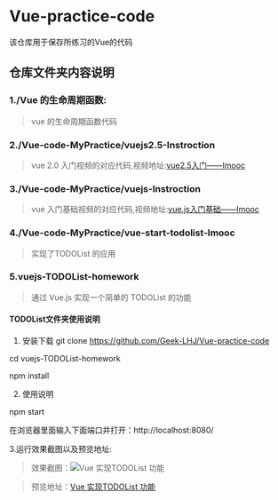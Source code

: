 # Vue-practice-code
该仓库用于保存所练习的Vue的代码


## 仓库文件夹内容说明
### 1./Vue 的生命周期函数:

> vue 的生命周期函数代码

### 2./Vue-code-MyPractice/vuejs2.5-Instroction

> vue 2.0 入门视频的对应代码,视频地址:[vue2.5入门——Imooc](https://www.imooc.com/learn/980)

### 3./Vue-code-MyPractice/vuejs-Instroction

> vue 入门基础视频的对应代码,视频地址:[vue.js入门基础——Imooc](https://www.imooc.com/learn/694)

### 4./Vue-code-MyPractice/vue-start-todolist-Imooc

> 实现了TODOList 的应用

### 5.vuejs-TODOList-homework
> 通过 Vue.js 实现一个简单的 TODOList 的功能

#### TODOList文件夹使用说明
1. 安装下载
git clone https://github.com/Geek-LHJ/Vue-practice-code

cd vuejs-TODOList-homework

npm install

2. 使用说明

npm start

在浏览器里面输入下面端口并打开：http://localhost:8080/

3.运行效果截图以及预览地址:
> 效果截图：![Vue 实现TODOList 功能]('./vuejs-TODOList-homework/dist/demo.png')

> 预览地址：[Vue 实现TODOList 功能]()


